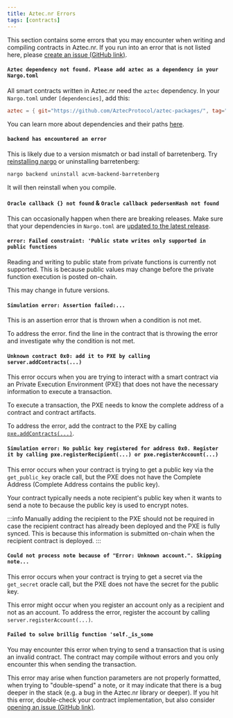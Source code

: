 ```yaml
---
title: Aztec.nr Errors
tags: [contracts]
---
```


This section contains some errors that you may encounter when writing and compiling contracts in Aztec.nr. If you run into an error that is not listed here, please [create an issue (GitHub link)](https://github.com/AztecProtocol/aztec-packages/issues/new).

#### `Aztec dependency not found. Please add aztec as a dependency in your Nargo.toml`

All smart contracts written in Aztec.nr need the `aztec` dependency. In your `Nargo.toml` under `[dependencies]`, add this:

```toml
aztec = { git="https://github.com/AztecProtocol/aztec-packages/", tag="v0.82.2-alpha-testnet.5", directory="noir-projects/aztec-nr/aztec" }
```

You can learn more about dependencies and their paths [here](../smart_contract_reference/dependencies.md).

#### `backend has encountered an error`

This is likely due to a version mismatch or bad install of barretenberg. Try [reinstalling nargo](../../guides/local_env/versions-updating.md) or uninstalling barretenberg:

```bash
nargo backend uninstall acvm-backend-barretenberg
```

It will then reinstall when you compile.

#### `Oracle callback {} not found` & `Oracle callback pedersenHash not found`

This can occasionally happen when there are breaking releases. Make sure that your dependencies in `Nargo.toml` are [updated to the latest release](../../guides/local_env/versions-updating.md#dependency-versions).

#### `error: Failed constraint: 'Public state writes only supported in public functions`

Reading and writing to public state from private functions is currently not supported.
This is because public values may change before the private function execution is posted on-chain.

This may change in future versions.

#### `Simulation error: Assertion failed:...`

This is an assertion error that is thrown when a condition is not met.

To address the error. find the line in the contract that is throwing the error and investigate why the condition is not met.

#### `Unknown contract 0x0: add it to PXE by calling server.addContracts(...)`

This error occurs when you are trying to interact with a smart contract via an Private Execution Environment (PXE) that does not have the necessary information to execute a transaction.

To execute a transaction, the PXE needs to know the complete address of a contract and contract artifacts.

To address the error, add the contract to the PXE by calling [`pxe.addContracts(...)`](../../../aztec/concepts/pxe/index.md).

#### `Simulation error: No public key registered for address 0x0. Register it by calling pxe.registerRecipient(...) or pxe.registerAccount(...)`

This error occurs when your contract is trying to get a public key via the `get_public_key` oracle call, but the PXE does not have the Complete Address (Complete Address contains the public key).

Your contract typically needs a note recipient's public key when it wants to send a note to because the public key is used to encrypt notes.

:::info
Manually adding the recipient to the PXE should not be required in case the recipient contract has already been deployed and the PXE is fully synced.
This is because this information is submitted on-chain when the recipient contract is deployed.
:::

#### `Could not process note because of "Error: Unknown account.". Skipping note...`

This error occurs when your contract is trying to get a secret via the `get_secret` oracle call, but the PXE does not have the secret for the public key.

This error might occur when you register an account only as a recipient and not as an account.
To address the error, register the account by calling `server.registerAccount(...)`.

#### `Failed to solve brillig function 'self._is_some`

You may encounter this error when trying to send a transaction that is using an invalid contract. The contract may compile without errors and you only encounter this when sending the transaction.

This error may arise when function parameters are not properly formatted, when trying to "double-spend" a note, or it may indicate that there is a bug deeper in the stack (e.g. a bug in the Aztec.nr library or deeper). If you hit this error, double-check your contract implementation, but also consider [opening an issue (GitHub link)](https://github.com/AztecProtocol/aztec-packages/issues/new).

